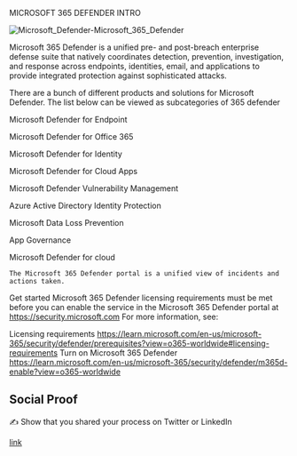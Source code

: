MICROSOFT 365 DEFENDER INTRO 

![Microsoft_Defender-Microsoft_365_Defender](https://user-images.githubusercontent.com/102994059/212192835-c691ae59-f559-48f1-bc35-585868f02330.png)

Microsoft 365 Defender is a unified pre- and post-breach enterprise defense suite that natively coordinates detection, prevention, investigation, and response across endpoints, identities, email, and applications to provide integrated protection against sophisticated attacks.


There are a bunch of different products and solutions for Microsoft Defender. The list below can be viewed as subcategories of 365 defender

Microsoft Defender for Endpoint

Microsoft Defender for Office 365

Microsoft Defender for Identity 

Microsoft Defender for Cloud Apps

Microsoft Defender Vulnerability Management

Azure Active Directory Identity Protection

Microsoft Data Loss Prevention

App Governance

Microsoft Defender for cloud 



    The Microsoft 365 Defender portal is a unified view of incidents and actions taken.
    
    
 
Get started
Microsoft 365 Defender licensing requirements must be met before you can enable the service in the Microsoft 365 Defender portal at https://security.microsoft.com For more information, see:

Licensing requirements https://learn.microsoft.com/en-us/microsoft-365/security/defender/prerequisites?view=o365-worldwide#licensing-requirements
Turn on Microsoft 365 Defender https://learn.microsoft.com/en-us/microsoft-365/security/defender/m365d-enable?view=o365-worldwide



## Social Proof

✍️ Show that you shared your process on Twitter or LinkedIn

[link](https://www.linkedin.com/posts/andrew-leddy_100daysofcloud-activity-7019424324805652481-65TE?utm_source=share&utm_medium=member_desktop)
